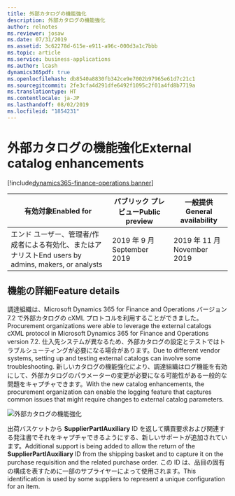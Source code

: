 ```yaml
---
title: 外部カタログの機能強化
description: 外部カタログの機能強化
author: relnotes
ms.reviewer: josaw
ms.date: 07/31/2019
ms.assetid: 3c62278d-615e-e911-a96c-000d3a1c7bbb
ms.topic: article
ms.service: business-applications
ms.author: lcash
dynamics365pdf: true
ms.openlocfilehash: db8540a8830fb342ce9e7002b97965e61d7c21c1
ms.sourcegitcommit: 2fe3cfa4d291dfe6492f1095c2f01a4fd8b7719a
ms.translationtype: HT
ms.contentlocale: ja-JP
ms.lasthandoff: 08/02/2019
ms.locfileid: "1854231"
---
```

# <a name="external-catalog-enhancements"></a><span data-ttu-id="c47f0-103">外部カタログの機能強化</span><span class="sxs-lookup"><span data-stu-id="c47f0-103">External catalog enhancements</span></span>
[!include[dynamics365-finance-operations banner](../includes/dynamics365-finance-operations.md)]

| <span data-ttu-id="c47f0-104">有効対象</span><span class="sxs-lookup"><span data-stu-id="c47f0-104">Enabled for</span></span>    |  <span data-ttu-id="c47f0-105">パブリック プレビュー</span><span class="sxs-lookup"><span data-stu-id="c47f0-105">Public preview</span></span> | <span data-ttu-id="c47f0-106">一般提供</span><span class="sxs-lookup"><span data-stu-id="c47f0-106">General availability</span></span> | 
| ---------- | ---------- |---------- |
|<span data-ttu-id="c47f0-107">エンド ユーザー、管理者/作成者による有効化、またはアナリスト</span><span class="sxs-lookup"><span data-stu-id="c47f0-107">End users by admins, makers, or analysts</span></span>|<span data-ttu-id="c47f0-108">2019 年 9 月</span><span class="sxs-lookup"><span data-stu-id="c47f0-108">September 2019</span></span>| <span data-ttu-id="c47f0-109">2019 年 11 月</span><span class="sxs-lookup"><span data-stu-id="c47f0-109">November 2019</span></span>|






## <a name="feature-details"></a><span data-ttu-id="c47f0-110">機能の詳細</span><span class="sxs-lookup"><span data-stu-id="c47f0-110">Feature details</span></span>
<!--feature detail start -->
<span data-ttu-id="c47f0-111">調達組織は、Microsoft Dynamics 365 for Finance and Operations バージョン 7.2 で外部カタログの cXML プロトコルを利用することができました。</span><span class="sxs-lookup"><span data-stu-id="c47f0-111">Procurement organizations were able to leverage the external catalogs cXML protocol in Microsoft Dynamics 365 for Finance and Operations version 7.2.</span></span> <span data-ttu-id="c47f0-112">仕入先システムが異なるため、外部カタログの設定とテストではトラブルシューティングが必要になる場合があります。</span><span class="sxs-lookup"><span data-stu-id="c47f0-112">Due to different vendor systems, setting up and testing external catalogs can involve some troubleshooting.</span></span> <span data-ttu-id="c47f0-113">新しいカタログの機能強化により、調達組織はログ機能を有効にして、外部カタログのパラメーターの変更が必要になる可能性がある一般的な問題をキャプチャできます。</span><span class="sxs-lookup"><span data-stu-id="c47f0-113">With the new catalog enhancements, the procurement organization can enable the logging feature that captures common issues that might require changes to external catalog parameters.</span></span> 

![外部カタログの機能強化](media/external-catalog-enhancements-1.png "") 

<span data-ttu-id="c47f0-115">出荷バスケットから **SupplierPartIAuxiliary** ID を返して購買要求および関連する発注書でそれをキャプチャできるようにする、新しいサポートが追加されています。</span><span class="sxs-lookup"><span data-stu-id="c47f0-115">Additional support is being added to allow the return of the **SupplierPartIAuxiliary** ID from the shipping basket and to capture it on the purchase requisition and the related purchase order.</span></span> <span data-ttu-id="c47f0-116">この ID は、品目の固有の構成を表すために一部のサプライヤーによって使用されます。</span><span class="sxs-lookup"><span data-stu-id="c47f0-116">This identification is used by some suppliers to represent a unique configuration for an item.</span></span>
<!--feature detail end -->











